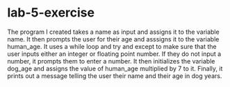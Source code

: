 # lab-5-exercise

The program I created takes a name as input and assigns it to the variable name.  It then prompts the user for their age and asssigns it to the variable human_age.  It uses a while loop and try and except to make sure that the user inputs either an integer or floating point number.  If they do not input a number, it prompts them to enter a number. It then initializes the variable dog_age and assigns the value of human_age multiplied by 7 to it.  Finally, it prints out a message telling the user their name and their age in dog years.